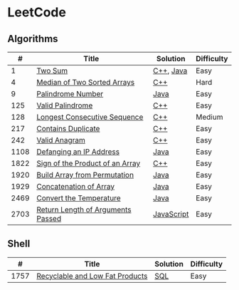 LeetCode
========

## Algorithms

<!-- | # | [Title](Website) | [Language](./Solutions/Algorithms/fileName) | Difficulty | --> 

| # | Title | Solution | Difficulty |
|---| ----- | -------- | ---------- |
| 1 | [Two Sum](https://leetcode.com/problems/two-sum/) | [C++](./Solutions/Algorithms/twoSum.cpp), [Java](./Solutions/Algorithms/twoSum.java) | Easy |
| 4 | [Median of Two Sorted Arrays](https://leetcode.com/problems/median-of-two-sorted-arrays/) | [C++](./Solutions/Algorithms/medianOfTwoSortedArrays.cpp) | Hard |
| 9 | [Palindrome Number](https://leetcode.com/problems/palindrome-number/) | [Java](./Solutions/Algorithms/palindroneNumber.java) | Easy |
| 125 | [Valid Palindrome](https://leetcode.com/problems/valid-palindrome/) | [C++](./Solutions/Algorithms/validPalindrome.cpp) | Easy |
| 128 | [Longest Consecutive Sequence](https://leetcode.com/problems/longest-consecutive-sequence/) | [C++](./Solutions/Algorithms/longestConsecutiveSequence.cpp) | Medium |
| 217 | [Contains Duplicate](https://leetcode.com/problems/contains-duplicate/) | [C++](./Solutions/Algorithms/containsDuplicate.cpp) | Easy |
| 242 | [Valid Anagram](https://leetcode.com/problems/valid-anagram/) | [C++](./Solutions/Algorithms/validAnagram.cpp) | Easy |
| 1108 | [Defanging an IP Address](https://leetcode.com/problems/defanging-an-ip-address/) | [Java](./Solutions/Algorithms/defangingAnIPAddress.java) | Easy |
| 1822 | [Sign of the Product of an Array](https://leetcode.com/problems/sign-of-the-product-of-an-array/) | [C++](./Solutions/Algorithms/signOfTheProductOfAnArray.cpp) | Easy |
| 1920 | [Build Array from Permutation](https://leetcode.com/problems/build-array-from-permutation/) | [Java](./Solutions/Algorithms/buildArrayFromPermutation.java) | Easy |
| 1929 | [Concatenation of Array](https://leetcode.com/problems/concatenation-of-array/) | [Java](./Solutions/Algorithms/concatenationOfArray.java) | Easy |
| 2469 | [Convert the Temperature](https://leetcode.com/problems/convert-the-temperature/) | [Java](./Solutions/Algorithms/convertTheTemperature.java) | Easy |
| 2703 | [Return Length of Arguments Passed](https://leetcode.com/problems/return-length-of-arguments-passed/) | [JavaScript](./Solutions/Algorithms/returnLengthOfArgumentsPassed.js) | Easy |


## Shell

<!-- | # | [Title](Website) | [Language](./Solutions/Shell/fileName) | Difficulty | -->

| # | Title | Solution | Difficulty |
|---| ----- | -------- | ---------- |
| 1757 | [Recyclable and Low Fat Products](https://leetcode.com/problems/recyclable-and-low-fat-products/) | [SQL](./Solutions/Shell/recyclableAndLowFatProducts.sql) | Easy |